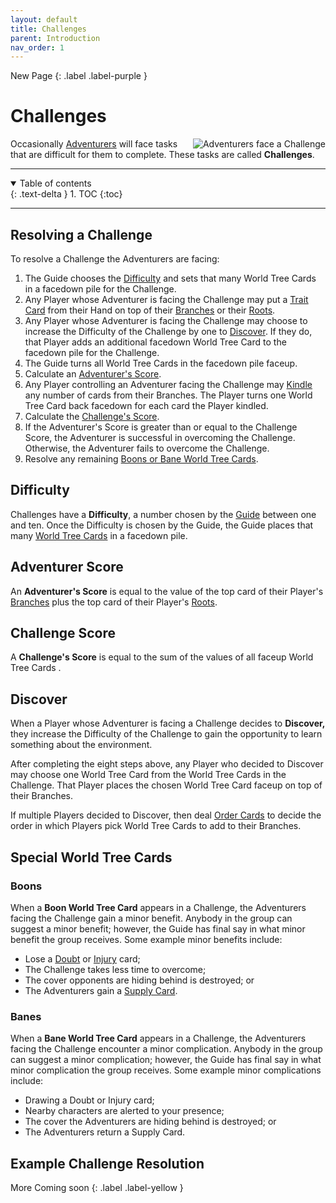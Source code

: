 ```yaml
---
layout: default
title: Challenges
parent: Introduction
nav_order: 1
---
```


<div markdown="1">
New Page
{: .label .label-purple }
</div>

# Challenges

<img align="right" src="https://plerpsandplerps.github.io/Sprouting-Tales/Art_Challenge.png" alt="Adventurers face a Challenge">

Occasionally [Adventurers](Basics##Adventurer) will face tasks that are difficult for them to complete. These tasks are called **Challenges**.

---

<details open markdown="block">
  <summary>
    Table of contents
  </summary>
  {: .text-delta }
1. TOC
{:toc}
</details>

---

## Resolving a Challenge

To resolve a Challenge the Adventurers are facing:
1. The Guide chooses the [Difficulty](Challenges##Difficulty) and sets that many World Tree Cards in a facedown pile for the Challenge. 
2. Any Player whose Adventurer is facing the Challenge may put a [Trait Card](TraitCards) from their Hand on top of their [Branches](CardZones##Branches) or their [Roots](CardZones##Roots).
2. Any Player whose Adventurer is facing the Challenge may choose to increase the Difficulty of the Challenge by one to [Discover](Challenges##Discover). If they do, that Player adds an additional facedown World Tree Card to the facedown pile for the Challenge.
3. The Guide turns all World Tree Cards in the facedown pile faceup.
4. Calculate an [Adventurer's Score](Challenges##Adventurer%20Score). 
6. Any Player controlling an Adventurer facing the Challenge may [Kindle](CardZones##Kindling) any number of cards from their Branches. The Player turns one World Tree Card back facedown for each card the Player kindled.
7. Calculate the [Challenge's Score](Challenges##Challenge%20Score).
8. If the Adventurer's Score is greater than or equal to the Challenge Score, the Adventurer is successful in overcoming the Challenge. Otherwise, the Adventurer fails to overcome the Challenge. 
9. Resolve any remaining [Boons or Bane World Tree Cards](Challenges##Special%20World%20Tree%20Cards). 

## Difficulty

Challenges have a **Difficulty**, a number chosen by the [Guide](Basics###Guide) between one and ten. Once the Difficulty is chosen by the Guide, the Guide places that many [World Tree Cards](WorldTreeCards) in a facedown pile. 

## Adventurer Score

An **Adventurer's Score** is equal to the value of the top card of their Player's [Branches](CardZones##Branches) plus the top card of their Player's [Roots](CardZones##Roots). 

## Challenge Score

A **Challenge's Score** is equal to the sum of the values of all faceup World Tree Cards .

## Discover

When a Player whose Adventurer is facing a Challenge decides to **Discover,** they increase the Difficulty of the Challenge to gain the opportunity to learn something about the environment. 

After completing the eight steps above, any Player who decided to Discover may choose one World Tree Card from the World Tree Cards in the Challenge. That Player places the chosen World Tree Card faceup on top of their Branches. 

If multiple Players decided to Discover, then deal [Order Cards](OrderCards) to decide the order in which Players pick World Tree Cards to add to their Branches. 

## Special World Tree Cards

### Boons

When a **Boon World Tree Card** appears in a Challenge, the Adventurers facing the Challenge gain a minor benefit. Anybody in the group can suggest a minor benefit; however, the Guide has final say in what minor benefit the group receives. Some example minor benefits include:
- Lose a [Doubt](ConsequenceCards##Doubt) or [Injury](ConsequenceCards##Injury) card; 
- The Challenge takes less time to overcome;
- The cover opponents are hiding behind is destroyed; or
- The Adventurers gain a [Supply Card](GearandSupplyCards#Supply%20Cards). 

### Banes

When a **Bane World Tree Card** appears in a Challenge, the Adventurers facing the Challenge encounter a minor complication. Anybody in the group can suggest a minor complication; however, the Guide has final say in what minor complication the group receives. Some example minor complications include: 
- Drawing a Doubt or Injury card;
- Nearby characters are alerted to your presence;
- The cover the Adventurers are hiding behind is destroyed; or
- The Adventurers return a Supply Card. 

## Example Challenge Resolution

<div markdown="1">
More Coming soon
{: .label .label-yellow }
</div>